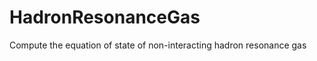 HadronResonanceGas
==================

Compute the equation of state of non-interacting hadron resonance gas

